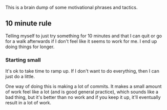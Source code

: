 This is a brain dump of some motivational phrases and tactics.

## 10 minute rule

Telling myself to just try something for 10 minutes and that I can quit or go for a walk afterwards if I don't feel like it seems to work for me. I end up doing things for longer.

### Starting small

It's ok to take time to ramp up. If I don't want to do everything, then I can just do a little.

One way of doing this is making a lot of commits. It makes a small amount of work feel like a lot (and is good general practice), which sounds like a bad thing, but it's better than no work and if you keep it up, it'll eventually result in a lot of work.
